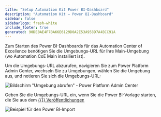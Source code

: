 ```yaml
---
title: "Setup Automation Kit Power BI-Dashboard"
description: "Automation Kit – Power BI-Dashboard"
sidebar: false
sidebarlogo: fresh-white
include_footer: true
generated: 90DE8AE4F7BA66E6129D0A2E53A958D7A4BCC91A
---
```


Zum Starten des Power BI-Dashboards für das Automation Center of Excellence benötigen Sie die Umgebungs-URL für Ihre Main-Umgebung (wo Automation CoE Main installiert ist).

Um die Umgebungs-URL abzurufen, navigieren Sie zum Power Platform Admin Center, wechseln Sie zu Umgebungen, wählen Sie die Umgebung aus, und notieren Sie sich die Umgebungs-URL:

![Bildschirm "Umgebung abrufen" - Power Platform Admin Center](/images/get-environment.png)

Geben Sie die Umgebungs-URL ein, wenn Sie die Power BI-Vorlage starten, die Sie aus dem [{{<product-name>}} Veröffentlichungen](https://github.com/microsoft/powercat-automation-kit/releases)

![Beispiel für den Power BI-Import](/images/power-bi-import.png)
